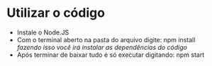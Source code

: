 # Utilizar o código

- Instale o Node.JS
- Com o terminal aberto na pasta do arquivo digite: npm install
<br/> _fazendo isso você irá instalar as dependências do código_
- Após terminar de baixar tudo é só executar digitando: npm start